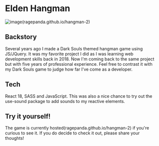 # Elden Hangman

![image](https://github.com/Ragepanda/hangman-2/assets/5217242/2183184f-2ff7-4ee2-9139-97f0bec51197)(ragepanda.github.io/hangman-2)

## Backstory
Several years ago I made a Dark Souls themed hangman game using JS/JQuery. It was my favorite project I did as I was learning web development skills back in 2018. Now I'm coming back to the same project but with five years of professional experience. Feel free to contrast it with my Dark Souls game to judge how far I've come as a developer. 

## Tech
React 18, SASS and JavaScript. This was also a nice chance to try out the use-sound package to add sounds to my reactive elements. 

## Try it yourself!
The game is currently hosted(ragepanda.github.io/hangman-2) if you're curious to see it. If you do decide to check it out, please share your thoughts!



